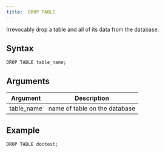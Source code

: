 ```yaml
---
title:  DROP TABLE
---
```


Irrevocably drop a table and all of its data from the database.

## Syntax

```
DROP TABLE table_name;
```

## Arguments

| Argument | Description |
|---|---|
| table_name | name of table on the database |

## Example

```
DROP TABLE doctest;
```
